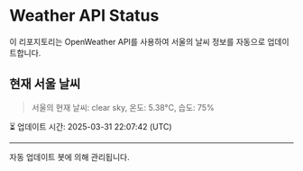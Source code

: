 
# Weather API Status

이 리포지토리는 OpenWeather API를 사용하여 서울의 날씨 정보를 자동으로 업데이트합니다.

## 현재 서울 날씨
> 서울의 현재 날씨: clear sky, 온도: 5.38°C, 습도: 75%

⏳ 업데이트 시간: 2025-03-31 22:07:42 (UTC)

---
자동 업데이트 봇에 의해 관리됩니다.
